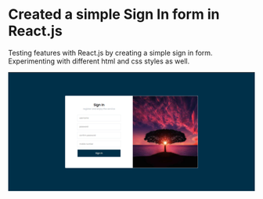 # Created a simple Sign In form in React.js

Testing features with React.js by creating a simple sign in form.
Experimenting with different html and css styles as well.

![My Image](React_SignIn.PNG)

